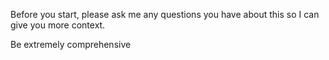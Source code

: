 Before you start, please ask me any questions you have about this so I can give you more context.

Be extremely comprehensive
